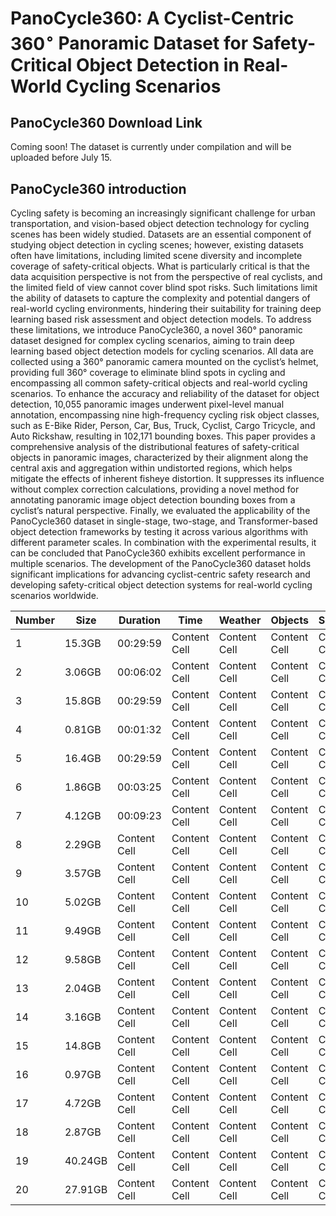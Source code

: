 # PanoCycle360: A Cyclist-Centric $360^{\circ}$ Panoramic Dataset for Safety-Critical Object Detection in Real-World Cycling Scenarios

## PanoCycle360 Download Link
 ​​Coming soon! The dataset is currently under compilation and will be uploaded before July 15.​


## PanoCycle360 introduction
Cycling safety is becoming an increasingly significant challenge for urban transportation, and vision-based object detection technology for cycling scenes has been widely studied. Datasets are an essential component of studying object detection in cycling scenes; however, existing datasets often have limitations, including limited scene diversity and incomplete coverage of safety-critical objects. What is particularly critical is that the data acquisition perspective is not from the perspective of real cyclists, and the limited field of view cannot cover blind spot risks. Such limitations limit the ability of datasets to capture the complexity and potential dangers of real-world cycling environments, hindering their suitability for training deep learning based risk assessment and object detection models. To address these limitations, we introduce PanoCycle360, a novel 360° panoramic dataset designed for complex cycling scenarios, aiming to train deep learning based object detection models for cycling scenarios. All data are collected using a 360° panoramic camera mounted on the cyclist’s helmet, providing full 360° coverage to eliminate blind spots in cycling and encompassing all common safety-critical objects and real-world cycling scenarios. To enhance the accuracy and reliability of the dataset for object detection, 10,055 panoramic images underwent pixel-level manual annotation, encompassing nine high-frequency cycling risk object classes, such as E-Bike Rider, Person, Car, Bus, Truck, Cyclist, Cargo Tricycle, and Auto Rickshaw, resulting in 102,171 bounding boxes. This paper provides a comprehensive analysis of the distributional features of safety-critical objects in panoramic images, characterized by their alignment along the central axis and aggregation within undistorted regions, which helps mitigate the effects of inherent fisheye distortion. It suppresses its influence without complex correction calculations, providing a novel method for annotating panoramic image object detection bounding boxes from a cyclist’s natural perspective. Finally, we evaluated the applicability of the PanoCycle360 dataset in single-stage, two-stage, and Transformer-based object detection frameworks by testing it across various algorithms with different parameter scales. In combination with the experimental results, it can be concluded that PanoCycle360 exhibits excellent performance in multiple scenarios. The development of the PanoCycle360 dataset holds significant implications for advancing cyclist-centric safety research and developing safety-critical object detection systems for real-world cycling scenarios worldwide.

| Number  | Size | Duration | Time | Weather | Objects | Scenario |
| ------------- | ------------- | ------------- | ------------- | ------------- | ------------- | ------------- |
| 1  | 15.3GB  | 00:29:59  | Content Cell  | Content Cell  | Content Cell  | Content Cell  |
| 2  | 3.06GB  | 00:06:02  | Content Cell  | Content Cell  | Content Cell  | Content Cell  |
| 3  | 15.8GB  | 00:29:59  | Content Cell  | Content Cell  | Content Cell  | Content Cell  |
| 4  | 0.81GB  | 00:01:32  | Content Cell  | Content Cell  | Content Cell  | Content Cell  |
| 5  | 16.4GB  | 00:29:59  | Content Cell  | Content Cell  | Content Cell  | Content Cell  |
| 6  | 1.86GB  | 00:03:25  | Content Cell  | Content Cell  | Content Cell  | Content Cell  |
| 7  | 4.12GB  | 00:09:23  | Content Cell  | Content Cell  | Content Cell  | Content Cell  |
| 8  | 2.29GB  | Content Cell  | Content Cell  | Content Cell  | Content Cell  | Content Cell  |
| 9  | 3.57GB  | Content Cell  | Content Cell  | Content Cell  | Content Cell  | Content Cell  |
| 10  | 5.02GB  | Content Cell  | Content Cell  | Content Cell  | Content Cell  | Content Cell  |
| 11  | 9.49GB  | Content Cell  | Content Cell  | Content Cell  | Content Cell  | Content Cell  |
| 12  | 9.58GB  | Content Cell  | Content Cell  | Content Cell  | Content Cell  | Content Cell  |
| 13  | 2.04GB  | Content Cell  | Content Cell  | Content Cell  | Content Cell  | Content Cell  |
| 14  | 3.16GB  | Content Cell  | Content Cell  | Content Cell  | Content Cell  | Content Cell  |
| 15  | 14.8GB  | Content Cell  | Content Cell  | Content Cell  | Content Cell  | Content Cell  |
| 16  | 0.97GB  | Content Cell  | Content Cell  | Content Cell  | Content Cell  | Content Cell  |
| 17  | 4.72GB  | Content Cell  | Content Cell  | Content Cell  | Content Cell  | Content Cell  |
| 18  | 2.87GB  | Content Cell  | Content Cell  | Content Cell  | Content Cell  | Content Cell  |
| 19  | 40.24GB  | Content Cell  | Content Cell  | Content Cell  | Content Cell  | Content Cell  |
| 20  | 27.91GB  | Content Cell  | Content Cell  | Content Cell  | Content Cell  | Content Cell  |
